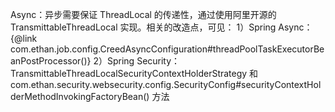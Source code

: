Async：异步需要保证 ThreadLocal 的传递性，通过使用阿里开源的 TransmittableThreadLocal 实现。相关的改造点，可见：
   1）Spring Async：
       {@link com.ethan.job.config.CreedAsyncConfiguration#threadPoolTaskExecutorBeanPostProcessor()}
   2）Spring Security：
       TransmittableThreadLocalSecurityContextHolderStrategy
       和 com.ethan.security.websecurity.config.SecurityConfig#securityContextHolderMethodInvokingFactoryBean() 方法
